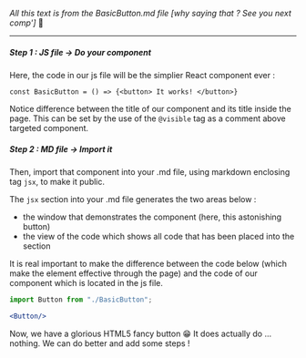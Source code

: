 *All this text is from the BasicButton.md file [why saying that ? See you next comp']* 🚀 

-----

##### Step 1 : JS file -> Do your component 

Here, the code in our js file will be the simplier React component ever : 
 
 `const BasicButton = () => {<button> It works! </button>}`
 
  Notice difference between the title of our component and its title inside the page. This can be set by the use of the `@visible` tag as a comment above targeted component. 
  
  ##### Step 2 : MD file -> Import it
  Then, import that component into your .md file, using markdown enclosing tag ```jsx```, to make it public.
  

The ```jsx``` section into your .md file generates the two areas below : 
- the window that demonstrates the component (here, this astonishing button)
- the view of the code which shows all code that has been placed into the section

It is real important to make the difference between the code below (which make the element effective through the page) and the code of our component which is located in the js file.



```jsx                       
import Button from "./BasicButton"; 

<Button/>
```


Now, we have a glorious HTML5 fancy button 😁
It does actually do ... nothing. We can do better and add some steps !